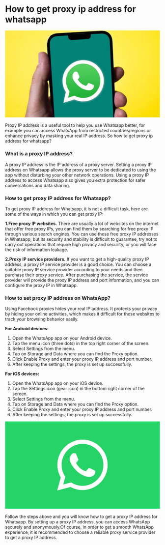 # How to get proxy ip address for whatsapp
![whatsapp proxies1](https://github.com/IPXProxy/Types-of-proxy-servers/blob/main/Types-of-proxy-servers/whatsapp1.png)

Proxy IP address is a useful tool to help you use Whatsapp better, for example you can access WhatsApp from restricted countries/regions or enhance privacy by masking your real IP address. So how to get proxy ip address for whatsapp?

<h3>What is a proxy IP address?</h3>

A proxy IP address is the IP address of a proxy server. Setting a proxy IP address on Whatsapp allows the proxy server to be dedicated to using the app without disturbing your other network operations. Using a proxy IP address to access Whatsapp also gives you extra protection for safer conversations and data sharing.

<h3>How to get proxy IP address for Whatsapp?</h3>

To get proxy IP address for Whatsapp, it is not a difficult task, here are some of the ways in which you can get proxy IP:

**1.Free proxy IP websites.** There are usually a lot of websites on the internet that offer free proxy IPs, you can find them by searching for free proxy IP through various search engines. You can use these free proxy IP addresses in Whatsapp, but its security and stability is difficult to guarantee, try not to carry out operations that require high privacy and security, or you will face the risk of information leakage.

**2.Proxy IP service providers.** If you want to get a high-quality proxy IP address, a proxy IP service provider is a good choice. You can choose a suitable proxy IP service provider according to your needs and then purchase their proxy service. After purchasing the service, the service provider will provide the proxy IP address and port information, and you can configure the proxy IP in Whatsapp.

<h3>How to set proxy IP address on WhatsApp?</h3>

Using Facebook proxies hides your real IP address. It protects your privacy by hiding your online activities, which makes it difficult for those websites to track your browsing behavior easily.

**For Android devices:** 

1. Open the WhatsApp app on your Android device.
2. Tap the menu icon (three dots) in the top right corner of the screen.
3. Select Settings from the menu.
4. Tap on Storage and Data where you can find the Proxy option.
5. Click Enable Proxy and enter your proxy IP address and port number.
6.  After keeping the settings, the proxy is set up successfully.
   
**For iOS devices:** 

1. Open the WhatsApp app on your iOS device.
2. Tap the Settings icon (gear icon) in the bottom right corner of the screen.
3. Select Settings from the menu.
4. Tap on Storage and Data where you can find the Proxy option.
5. Click Enable Proxy and enter your proxy IP address and port number.
6. After keeping the settings, the proxy is set up successfully.
   
![whatsapp proxies2](https://github.com/IPXProxy/Types-of-proxy-servers/blob/main/Types-of-proxy-servers/whatsapp2.png)

Follow the steps above and you will know how to get a proxy IP address for Whatsapp. By setting up a proxy IP address, you can access WhatsApp securely and anonymously.Of course, in order to get a smooth WhatsApp experience, it is recommended to choose a reliable proxy service provider to get a proxy IP address.
